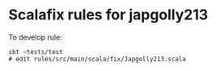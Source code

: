 # Scalafix rules for japgolly213

To develop rule:
```
sbt ~tests/test
# edit rules/src/main/scala/fix/Japgolly213.scala
```
